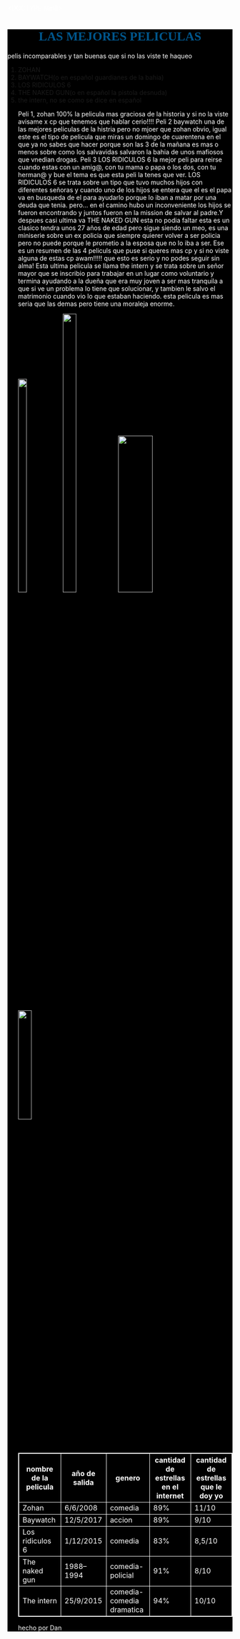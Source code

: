 <DOCTYPE html!>
<html>
<head>
<div>
<title>LAS MEJORES PELICULAS</title>
</head>
<body>
<h1> LAS MEJORES PELICULAS</h1>
<p> pelis incomparables y tan buenas que si no las viste te haqueo</P>
<ol>
<li>ZOHAN</li>
<li>BAYWATCH(o en español guardianes de la bahia)</li>
<li>LOS RIDICULOS 6</li>
<li>THE NAKED GUN(o en español la pistola desnuda)</li>
<li> the intern, no se como se dice en español</li>
<p> Peli 1, zohan 100% la pelicula mas graciosa de la historia y si no la viste avisame x cp que tenemos que hablar cerio!!!! Peli 2 baywatch una de las mejores peliculas de 
la histria pero no mjoer que zohan obvio, igual este es el tipo de pelicula que miras un domingo de cuarentena en el que ya no sabes que hacer porque son las 3 de la mañana 
es mas o menos sobre como los salvavidas salvaron la bahia de unos mafiosos que vnedian drogas. Peli 3 LOS RIDICULOS 6 la mejor peli para reirse cuando estas con un amig@,
con tu mama o papa o los dos, con tu herman@ y bue el tema es que esta peli la tenes que ver. LOS RIDICULOS 6 se trata sobre un tipo que tuvo muchos hijos con diferentes señoras
y cuando uno de los hijos se entera que el es el papa va en busqueda de el para ayudarlo porque lo iban a matar por una deuda que tenia. pero... en el camino hubo un inconveniente
los hijos se fueron encontrando y juntos fueron en la mission de salvar al padre.Y despues casi ultima va THE NAKED GUN esta no podia faltar esta es un clasico tendra unos 27 años de edad 
pero sigue siendo un meo, es una miniserie sobre un ex policia que siempre quierer volver a ser policia pero no puede porque le prometio a la esposa que no lo iba a ser. Ese 
es un resumen de las 4 peliculs que puse si queres mas cp y si no viste alguna de estas cp awam!!!!! que esto es serio y no podes seguir sin alma! Esta ultima pelicula se 
llama the intern y se trata sobre  un señor mayor que se inscribio para trabajar en un lugar como voluntario y termina ayudando a la dueña que era muy joven a ser mas tranquila
a que si ve un problema lo tiene que solucionar, y tambien le salvo el matrimonio cuando vio lo que estaban haciendo. esta pelicula es mas seria que las demas pero tiene una moraleja enorme. </p>
<img height="35%" width= "20%"src=https://pics.filmaffinity.com/Zohan_Licencia_para_peinar-268092382-large.jpg>
<img height="40%" width= "25%" src=https://es.web.img3.acsta.net/pictures/17/04/26/13/44/288916.jpg>
<img height="30%" width= "40%" src= https://lh3.googleusercontent.com/proxy/BDNz2Y2fuhwjKPI0hHX3aPPtvUSYsNOOboNiQNRuxek2DujVShiBfCEnO_QVq8MoG-q2rnOAy1dmdEUATLMqTmZXmmPZR90P>
<img height "40%" width= "25%" src= https://pics.filmaffinity.com/Ag_rralo_como_puedas-194094300-large.jpg>
<table>
<tr>
<th> nombre de la pelicula</th>
<th> año de salida</th>
<th> genero</th>
<th>cantidad de estrellas en el internet</th>
<th>cantidad de estrellas que le doy yo</th>
</tr>
<tr>
<td> Zohan</td>
<td> 6/6/2008 </td>
<td> comedia</td>
<td> 89% </td>
<td> 11/10 </td>
</tr>
<tr>
<td> Baywatch</td>
<td> 12/5/2017</td>
<td> accion</td>
<td> 89%</td>
<td> 9/10 </td>
</tr>
<tr>
<td>Los ridiculos 6</td>
<td>1/12/2015</td>
<td> comedia</td>
<td> 83% </td>
<td> 8,5/10 </td>
</tr>
<tr>
<td> The naked gun</td>
<td> 1988–1994</td>
<td> comedia-policial</td>
<td> 91%</td>
<td> 8/10</td>
</tr>
<tr>
<td> The intern</td>
<td>25/9/2015</td>
<td> comedia-comedia dramatica</td>
<td>94% </td>
<td> 10/10 </td>
</tr>
</table>
<p> hecho por Dan</p>
<style>
Table,td,th{
color: white;
background-color: black;
border:1px solid white;
border-collapse: collapse; 
}
</style>
<style>
h1{
color:#00568c;
background-color: black ;
font-family: arial round;
font-weight: bold;
text-align: center
}
</style>
<style>
p{
Text-align: center
Font-weight; semilight;
}
</style>
<style>
div{
background-color: black;
}
</style>
<style>
p{
color: white;
}
</style>
</div>
</body>
</html>

